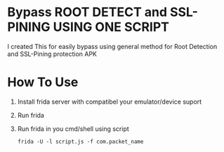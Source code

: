 # Bypass ROOT DETECT and SSL-PINING USING ONE SCRIPT
I created This for easily bypass using general method for Root Detection and SSL-Pining protection APK

# How To Use
1. Install frida server with compatibel your emulator/device suport
2. Run frida
3. Run frida in you cmd/shell using script
   
   ```
   frida -U -l script.js -f com.packet_name
   ```
